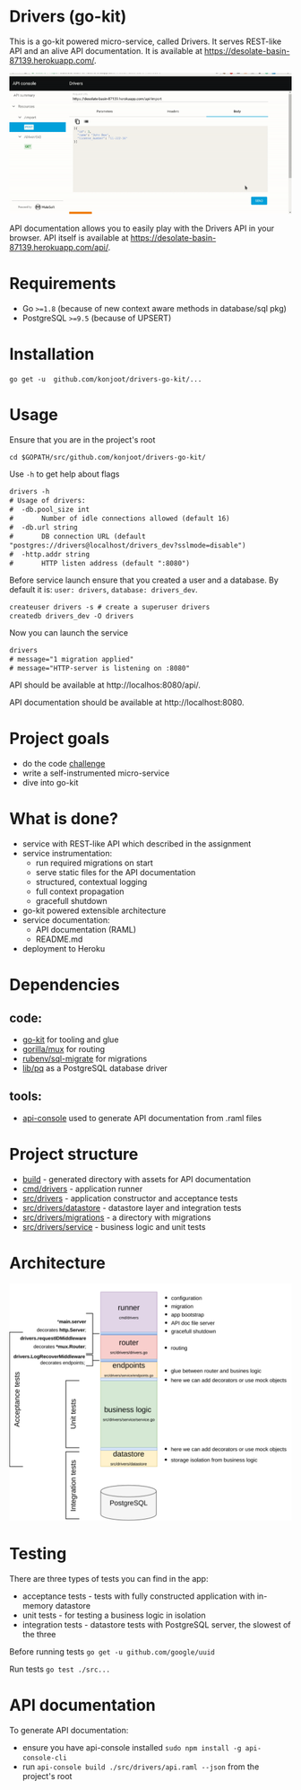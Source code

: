 # Drivers (go-kit)
This is a go-kit powered micro-service, called Drivers. It serves REST-like API and an alive API documentation. It is available at https://desolate-basin-87139.herokuapp.com/.

![api-console](api-console.gif)

API documentation allows you to easily play with the Drivers API in your browser.
API itself is available at https://desolate-basin-87139.herokuapp.com/api/.

# Requirements
* Go `>=1.8` (because of new context aware methods in database/sql pkg)
* PostgreSQL `>=9.5` (because of UPSERT)

# Installation
```
go get -u  github.com/konjoot/drivers-go-kit/...
```
# Usage

Ensure that you are in the project's root
```
cd $GOPATH/src/github.com/konjoot/drivers-go-kit/
```
Use `-h` to get help about flags

```
drivers -h
# Usage of drivers:
#  -db.pool_size int
#    	Number of idle connections allowed (default 16)
#  -db.url string
#    	DB connection URL (default "postgres://drivers@localhost/drivers_dev?sslmode=disable")
#  -http.addr string
#    	HTTP listen address (default ":8080")
```

Before service launch ensure that you created a user and a database. By default it is:
 `user: drivers`, `database: drivers_dev`.

```
createuser drivers -s # create a superuser drivers
createdb drivers_dev -O drivers
```
Now you can launch the service
```
drivers
# message="1 migration applied"
# message="HTTP-server is listening on :8080"
```
API should be available at http://localhos:8080/api/.

API documentation should be available at http://localhost:8080.

# Project goals

* do the code [challenge](challenge.md)
* write a self-instrumented micro-service
* dive into go-kit

# What is done?

* service with REST-like API which described in the assignment
* service instrumentation:
  * run required migrations on start
  * serve static files for the API documentation
  * structured, contextual logging
  * full context propagation
  * gracefull shutdown
* go-kit powered extensible architecture
* service documentation:
  * API documentation (RAML)
  * README.md
* deployment to Heroku

# Dependencies

## code:
* [go-kit](https://gokit.io/) for tooling and glue
* [gorilla/mux](https://github.com/gorilla/mux) for routing
* [rubenv/sql-migrate](https://github.com/rubenv/sql-migrate) for migrations
* [lib/pq](https://github.com/lib/pq) as a PostgreSQL database driver

## tools:
* [api-console](https://github.com/mulesoft/api-console) used to generate API documentation from .raml files

# Project structure

* [build](build) - generated directory with assets for API documentation
* [cmd/drivers](cmd/drivers) - application runner
* [src/drivers](src/drivers/) - application constructor and acceptance tests
* [src/drivers/datastore](src/drivers/datastore) - datastore layer and integration tests
* [src/drivers/migrations](src/drivers/migrations) - a directory with migrations
* [src/drivers/service](src/drivers/service) - business logic and unit tests

# Architecture

![architecture](arch.png)

# Testing

There are three types of tests you can find in the app:
* acceptance tests - tests with fully constructed application with in-memory datastore
* unit tests - for testing a business logic in isolation
* integration tests - datastore tests with PostgreSQL server, the slowest of the three

Before running tests `go get -u github.com/google/uuid`

Run tests `go test ./src...`

# API documentation

To generate API documentation:
* ensure you have api-console installed `sudo npm install -g api-console-cli`
* run `api-console build ./src/drivers/api.raml --json` from the project's root